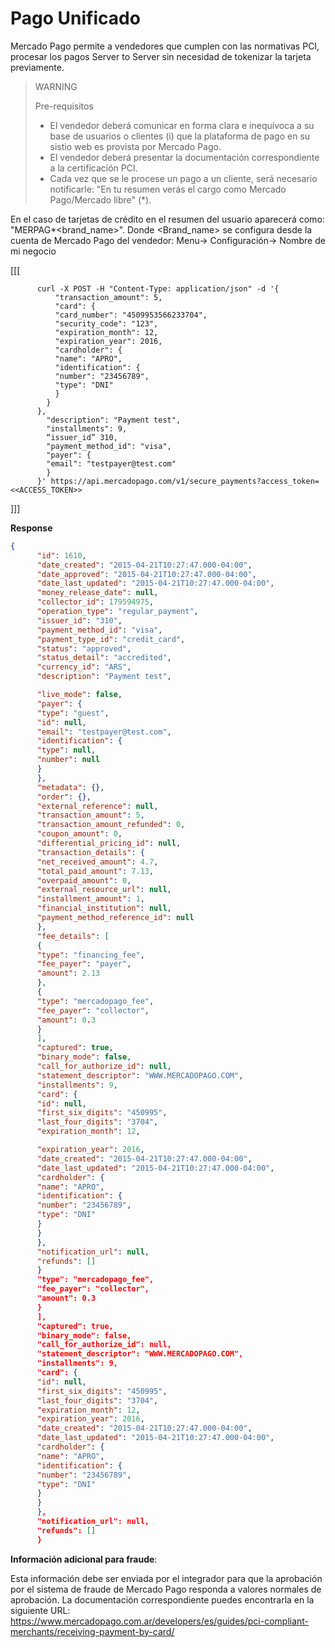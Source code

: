 # Pago Unificado

Mercado Pago permite a vendedores que cumplen con las normativas PCI, procesar los pagos Server to Server sin necesidad de tokenizar la tarjeta previamente. 


> WARNING
>
> Pre-requisitos
>
> * El vendedor deberá comunicar en forma clara e inequívoca a su base de usuarios o clientes (i) que la plataforma de pago en su sistio web es provista por Mercado Pago.
> * El vendedor deberá presentar la documentación correspondiente a la certificación PCI.
> * Cada vez que se le procese un pago a un cliente, será necesario notificarle: "En tu resumen verás el cargo como Mercado Pago/Mercado libre" (*).

En el caso de tarjetas de crédito en el resumen del usuario aparecerá como: "MERPAG*<brand_name>". Donde <Brand_name> se configura desde la cuenta de Mercado Pago del vendedor: Menu-> Configuración-> Nombre de mi negocio


[[[
```curl
      curl -X POST -H "Content-Type: application/json" -d '{
          "transaction_amount": 5,
          "card": {
          "card_number": "4509953566233704",
          "security_code": "123",
          "expiration_month": 12,
          "expiration_year": 2016,
          "cardholder": {
          "name": "APRO",
          "identification": {
          "number": "23456789",
          "type": "DNI"
          }
        }
      },
        "description": "Payment test",
        "installments": 9,
        “issuer_id” 310,
        "payment_method_id": "visa",
        "payer": {
        "email": "testpayer@test.com"
        }
      }' https://api.mercadopago.com/v1/secure_payments?access_token=<<ACCESS_TOKEN>>
```
]]]

**Response**

```json
{
      "id": 1610,
      "date_created": "2015-04-21T10:27:47.000-04:00",
      "date_approved": "2015-04-21T10:27:47.000-04:00",
      "date_last_updated": "2015-04-21T10:27:47.000-04:00",
      "money_release_date": null,
      "collector_id": 179594975,
      "operation_type": "regular_payment",
      "issuer_id": "310",
      "payment_method_id": "visa",
      "payment_type_id": "credit_card",
      "status": "approved",
      "status_detail": "accredited",
      "currency_id": "ARS",
      "description": "Payment test",

      "live_mode": false,
      "payer": {
      "type": "guest",
      "id": null,
      "email": "testpayer@test.com",
      "identification": {
      "type": null,
      "number": null
      }
      },
      "metadata": {},
      "order": {},
      "external_reference": null,
      "transaction_amount": 5,
      "transaction_amount_refunded": 0,
      "coupon_amount": 0,
      "differential_pricing_id": null,
      "transaction_details": {
      "net_received_amount": 4.7,
      "total_paid_amount": 7.13,
      "overpaid_amount": 0,
      "external_resource_url": null,
      "installment_amount": 1,
      "financial_institution": null,
      "payment_method_reference_id": null
      },
      "fee_details": [
      {
      "type": "financing_fee",
      "fee_payer": "payer",
      "amount": 2.13
      },
      {
      "type": "mercadopago_fee",
      "fee_payer": "collector",
      "amount": 0.3
      }
      ],
      "captured": true,
      "binary_mode": false,
      "call_for_authorize_id": null,
      "statement_descriptor": "WWW.MERCADOPAGO.COM",
      "installments": 9,
      "card": {
      "id": null,
      "first_six_digits": "450995",
      "last_four_digits": "3704",
      "expiration_month": 12,

      "expiration_year": 2016,
      "date_created": "2015-04-21T10:27:47.000-04:00",
      "date_last_updated": "2015-04-21T10:27:47.000-04:00",
      "cardholder": {
      "name": "APRO",
      "identification": {
      "number": "23456789",
      "type": "DNI"
      }
      }
      },
      "notification_url": null,
      "refunds": []
      }
      "type": "mercadopago_fee",
      "fee_payer": "collector",
      "amount": 0.3
      }
      ],
      "captured": true,
      "binary_mode": false,
      "call_for_authorize_id": null,
      "statement_descriptor": "WWW.MERCADOPAGO.COM",
      "installments": 9,
      "card": {
      "id": null,
      "first_six_digits": "450995",
      "last_four_digits": "3704",
      "expiration_month": 12,
      "expiration_year": 2016,
      "date_created": "2015-04-21T10:27:47.000-04:00",
      "date_last_updated": "2015-04-21T10:27:47.000-04:00",
      "cardholder": {
      "name": "APRO",
      "identification": {
      "number": "23456789",
      "type": "DNI"
      }
      }
      },
      "notification_url": null,
      "refunds": []
      }
```

**Información adicional para fraude**: 

Esta información debe ser enviada por el integrador para que la aprobación por el sistema
de fraude de Mercado Pago responda a valores normales de aprobación.
La documentación correspondiente puedes encontrarla en la siguiente URL: 
https://www.mercadopago.com.ar/developers/es/guides/pci-compliant-merchants/receiving-payment-by-card/
